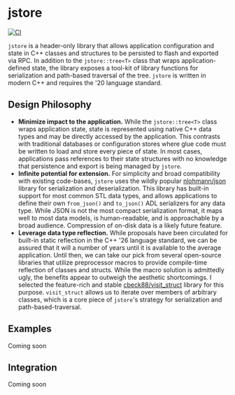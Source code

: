 # jstore

[![CI](https://github.com/DavidLeeds/jstore/actions/workflows/ci.yml/badge.svg)](https://github.com/DavidLeeds/jstore/actions/workflows/ci.yml)

`jstore` is a header-only library that allows application configuration and state in C++ classes and structures to be persisted to flash and exported via RPC. In addition to the `jstore::tree<T>` class that wraps application-defined state, the library exposes a tool-kit of library functions for serialization and path-based traversal of the tree. `jstore` is written in modern C++ and requires the '20 language standard.

## Design Philosophy

* **Minimize impact to the application.** While the `jstore::tree<T>` class wraps application state, state is represented using native C++ data types and may be directly accessed by the application. This contrasts with traditional databases or configuration stores where glue code must be written to load and store every piece of state. In most cases, applications pass references to their state structures with no knowledge that persistence and export is being managed by `jstore`.
* **Infinite potential for extension.** For simplicity and broad compatibility with existing code-bases, `jstore` uses the wildly popular [nlohmann/json](https://github.com/nlohmann/json) library for serialization and deserialization. This library has built-in support for most common STL data types, and allows applications to define their own `from_json()` and `to_json()` ADL serializers for any data type. While JSON is not the most compact serialization format, it maps well to most data models, is human-readable, and is approachable by a broad audience. Compression of on-disk data is a likely future feature.
* **Leverage data type reflection.** While proposals have been circulated for built-in static reflection in the C++ '26 language standard, we can be assured that it will a number of years until it is available to the average application. Until then, we can take our pick from several open-source libraries that utilize preprocessor macros to provide compile-time reflection of classes and structs. While the macro solution is admittedly ugly, the benefits appear to outweigh the aesthetic shortcomings. I selected the feature-rich and stable [cbeck88/visit_struct](https://github.com/cbeck88/visit_struct) library for this purpose. `visit_struct` allows us to iterate over members of arbitrary classes, which is a core piece of `jstore`'s strategy for serialization and path-based-traversal.

## Examples

Coming soon

## Integration

Coming soon
